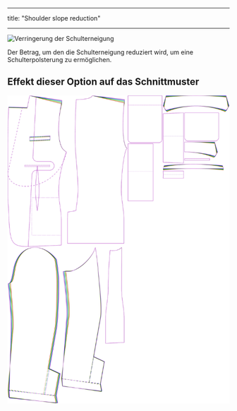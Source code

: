 - - -
title: "Shoulder slope reduction"
- - -

![Verringerung der Schulterneigung](shoulderslopereduction.svg)

Der Betrag, um den die Schulterneigung reduziert wird, um eine Schulterpolsterung zu ermöglichen.

## Effekt dieser Option auf das Schnittmuster

![Dieses Bild zeigt den Effekt dieser Option, indem es mehrere Varianten überlagert, die einen anderen Wert für diese Option haben](jaeger_shoulderslopereduction_sample.svg "Effect of this option on the pattern")
